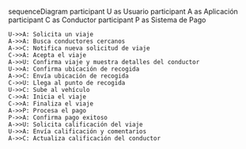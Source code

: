 sequenceDiagram
    participant U as Usuario
    participant A as Aplicación
    participant C as Conductor
    participant P as Sistema de Pago

    U->>A: Solicita un viaje
    A->>A: Busca conductores cercanos
    A->>C: Notifica nueva solicitud de viaje
    C->>A: Acepta el viaje
    A->>U: Confirma viaje y muestra detalles del conductor
    U->>A: Confirma ubicación de recogida
    A->>C: Envía ubicación de recogida
    C->>U: Llega al punto de recogida
    U->>C: Sube al vehículo
    C->>A: Inicia el viaje
    C->>A: Finaliza el viaje
    A->>P: Procesa el pago
    P->>A: Confirma pago exitoso
    A->>U: Solicita calificación del viaje
    U->>A: Envía calificación y comentarios
    A->>C: Actualiza calificación del conductor
